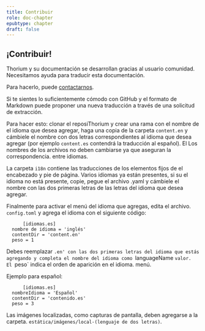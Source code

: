 ```yaml
---
title: Contribuir
role: doc-chapter
epubtype: chapter
draft: false
---
```

## ¡Contribuir!

Thorium  y su documentación se desarrollan gracias al usuario
comunidad. Necesitamos ayuda para traducir esta documentación.

Para hacerlo, puede [contactarnos](https://www.edrlab.org/contact/).

Si te sientes lo suficientemente cómodo con GitHub y el formato de Markdown
puede proponer una nueva traducción a través de una solicitud de extracción.

Para hacer esto: clonar el reposiThorium  y crear una rama con el nombre de
el idioma que desea agregar, haga una copia de la carpeta `content.en` y
cámbiele el nombre con dos letras correspondientes al idioma que desea agregar
(por ejemplo `content.es` contendrá la traducción al español). El
Los nombres de los archivos no deben cambiarse ya que aseguran la correspondencia.
entre idiomas.

La carpeta `i18n` contiene las traducciones de los elementos fijos de
el encabezado y pie de página. Varios idiomas ya están presentes, si su
el idioma no está presente, copie, pegue el archivo .yaml y cámbiele el nombre con
las dos primeras letras de las letras del idioma que desea agregar.

Finalmente para activar el menú del idioma que agregas, edita el archivo.
`config.toml` y agrega el idioma con el siguiente código:

          [idiomas.es]
      nombre de idioma = 'inglés'
      contentDir = 'content.en'
      peso = 1

        

Debes reemplazar
`.en' con las dos primeras letras del idioma que estás agregando y completa el nombre del idioma como `languageName
`valor. El `peso\` indica el orden de aparición en el idioma.
menú.

Ejemplo para español:

          [idiomas.es]
      nombreIdioma = 'Español'
      contentDir = 'contenido.es'
      peso = 3

        

Las imágenes localizadas, como capturas de pantalla, deben agregarse a la carpeta.
`estática/imágenes/local-(lenguaje de dos letras)`.